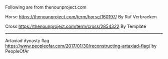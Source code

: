 Following are from thenounproject.com

Horse https://thenounproject.com/term/horse/160197/
By Raf Verbraeken

Cross https://thenounproject.com/term/cross/2854322
By Template

-----------
Artaxiad dynasty flag https://www.peopleofar.com/2017/01/30/reconstructing-artaxiad-flag/ by PeopleOfAr